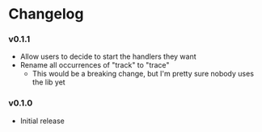 # Changelog

### v0.1.1

* Allow users to decide to start the handlers they want
* Rename all occurrences of "track" to "trace"
  * This would be a breaking change, but I'm pretty sure nobody uses the lib yet

### v0.1.0

* Initial release
